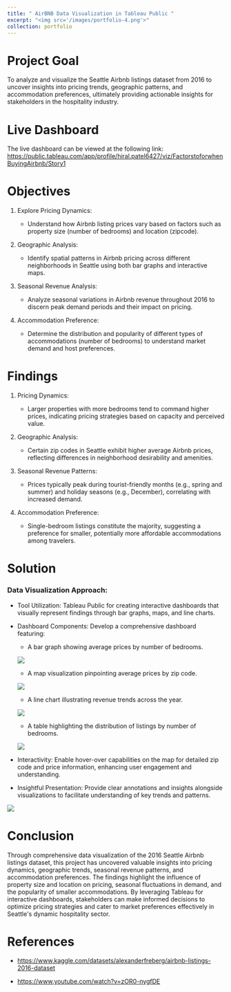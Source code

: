 ```yaml
---
title: " AirBNB Data Visualization in Tableau Public "
excerpt: "<img src='/images/portfolio-4.png'>"
collection: portfolio
---
```

# Project Goal

To analyze and visualize the Seattle Airbnb listings dataset from 2016 to uncover insights into pricing trends, geographic patterns, and accommodation preferences, ultimately providing actionable insights for stakeholders in the hospitality industry.

# Live Dashboard

The live dashboard can be viewed at the following link: <https://public.tableau.com/app/profile/hiral.patel6427/viz/FactorstoforwhenBuyingAirbnb/Story1>


# Objectives

1. Explore Pricing Dynamics:

    * Understand how Airbnb listing prices vary based on factors such as property size (number of bedrooms) and location (zipcode).

2. Geographic Analysis:

    * Identify spatial patterns in Airbnb pricing across different neighborhoods in Seattle using both bar graphs and interactive maps.

3. Seasonal Revenue Analysis:

    * Analyze seasonal variations in Airbnb revenue throughout 2016 to discern peak demand periods and their impact on pricing.

4. Accommodation Preference:

    * Determine the distribution and popularity of different types of accommodations (number of bedrooms) to understand market demand and host preferences.

Findings
====

1. Pricing Dynamics:

    * Larger properties with more bedrooms tend to command higher prices, indicating pricing strategies based on capacity and perceived value.

2. Geographic Analysis:

    * Certain zip codes in Seattle exhibit higher average Airbnb prices, reflecting differences in neighborhood desirability and amenities.

3. Seasonal Revenue Patterns:

    * Prices typically peak during tourist-friendly months (e.g., spring and summer) and holiday seasons (e.g., December), correlating with increased demand.

4. Accommodation Preference:

    * Single-bedroom listings constitute the majority, suggesting a preference for smaller, potentially more affordable accommodations among travelers.

# Solution

### Data Visualization Approach:

* Tool Utilization: Tableau Public for creating interactive dashboards that visually represent findings through bar graphs, maps, and line charts.

* Dashboard Components: Develop a comprehensive dashboard featuring:

    - A bar graph showing average prices by number of bedrooms.

    <a href='/images/Price-per-Bedroom.png' target='_blank'><image src='/images/Price-per-Bedroom.png' /></a>

    - A map visualization pinpointing average prices by zip code.

    <a href='/images/average-price-per-zip-code.png' target='_blank'><image src='/images/average-price-per-zip-code.png' /></a>

    - A line chart illustrating revenue trends across the year.

    <a href='/images/Revenue-per-Year.png' target='_blank'><image src='/images/Revenue-per-Year.png' /></a>

    - A table highlighting the distribution of listings by number of bedrooms.

    <a href='/images/Count-of-Distinct-bedroom.png' target='_blank'><image src='/images/Count-of-Distinct-bedroom.png' /></a>

* Interactivity: Enable hover-over capabilities on the map for detailed zip code and price information, enhancing user engagement and understanding.

* Insightful Presentation: Provide clear annotations and insights alongside visualizations to facilitate understanding of key trends and patterns.

<a href='/images/Dashboard.png' target='_blank'><image src='/images/Dashboard.png' /></a>

# Conclusion

Through comprehensive data visualization of the 2016 Seattle Airbnb listings dataset, this project has uncovered valuable insights into pricing dynamics, geographic trends, seasonal revenue patterns, and accommodation preferences. The findings highlight the influence of property size and location on pricing, seasonal fluctuations in demand, and the popularity of smaller accommodations. By leveraging Tableau for interactive dashboards, stakeholders can make informed decisions to optimize pricing strategies and cater to market preferences effectively in Seattle's dynamic hospitality sector.

# References

 - <https://www.kaggle.com/datasets/alexanderfreberg/airbnb-listings-2016-dataset>

 - <https://www.youtube.com/watch?v=zOR0-nygfDE>